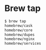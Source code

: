 # Brew tap

```bash
$ brew tap
homebrew/cask
homebrew/core
homebrew/dupes
homebrew/nginx
homebrew/services
```
